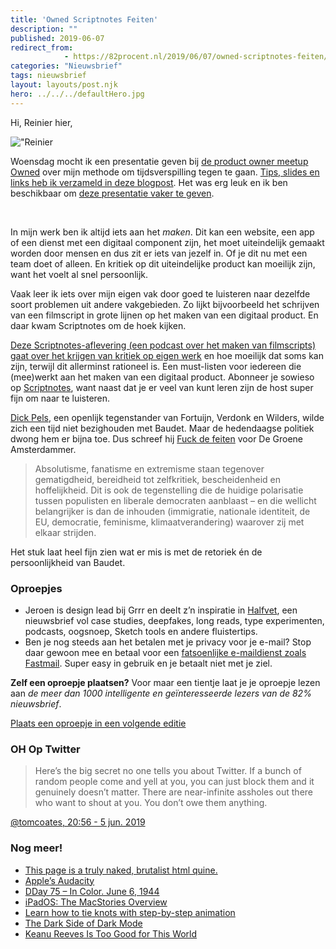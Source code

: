 ```yaml
---
title: 'Owned Scriptnotes Feiten'
description: ""
published: 2019-06-07
redirect_from: 
            - https://82procent.nl/2019/06/07/owned-scriptnotes-feiten/
categories: "Nieuwsbrief"
tags: nieuwsbrief	
layout: layouts/post.njk
hero: ../../../defaultHero.jpg
---
```

Hi, Reinier hier,

!["Reinier]("https://reinierladan.nl/assets/owned-2019.jpg")

Woensdag mocht ik een presentatie geven bij [de product owner meetup Owned](https://www.meetup.com/nl-NL/OwnedNL/events/259907640/) over mijn methode om tijdsverspilling tegen te gaan. [Tips, slides en links heb ik verzameld in deze blogpost](https://reinierladan.nl/2019/06/06/medicijn-tegen-tijdsverspilling). Het was erg leuk en ik ben beschikbaar om [deze presentatie vaker te geven](https://reinierladan.nl/spreker/).

‍

In mijn werk ben ik altijd iets aan het _maken_. Dit kan een website, een app of een dienst met een digitaal component zijn, het moet uiteindelijk gemaakt worden door mensen en dus zit er iets van jezelf in. Of je dit nu met een team doet of alleen. En kritiek op dit uiteindelijke product kan moeilijk zijn, want het voelt al snel persoonlijk.

Vaak leer ik iets over mijn eigen vak door goed te luisteren naar dezelfde soort problemen uit andere vakgebieden. Zo lijkt bijvoorbeeld het schrijven van een filmscript in grote lijnen op het maken van een digitaal product. En daar kwam Scriptnotes om de hoek kijken.

[Deze Scriptnotes-aflevering (een podcast over het maken van filmscripts) gaat over het krijgen van kritiek op eigen werk](https://johnaugust.com/2019/notes-on-notes) en hoe moeilijk dat soms kan zijn, terwijl dit allerminst rationeel is. Een must-listen voor iedereen die (mee)werkt aan het maken van een digitaal product. Abonneer je sowieso op [Scriptnotes](https://johnaugust.com/podcast), want naast dat je er veel van kunt leren zijn de host super fijn om naar te luisteren.

[Dick Pels](https://nl.wikipedia.org/wiki/Dick_Pels), een openlijk tegenstander van Fortuijn, Verdonk en Wilders, wilde zich een tijd niet bezighouden met Baudet. Maar de hedendaagse politiek dwong hem er bijna toe. Dus schreef hij [Fuck de feiten](https://www.groene.nl/artikel/fuck-de-feiten) voor De Groene Amsterdammer.

> Absolutisme, fanatisme en extremisme staan tegenover gematigdheid, bereidheid tot zelfkritiek, bescheidenheid en hoffelijkheid. Dit is ook de tegenstelling die de huidige polarisatie tussen populisten en liberale democraten aanblaast – en die wellicht belangrijker is dan de inhouden (immigratie, nationale identiteit, de EU, democratie, feminisme, klimaatverandering) waarover zij met elkaar strijden.

Het stuk laat heel fijn zien wat er mis is met de retoriek én de persoonlijkheid van Baudet.

### Oproepjes

- Jeroen is design lead bij Grrr en deelt z’n inspiratie in [Halfvet](http://halfvet.nl), een nieuwsbrief vol case studies, deepfakes, long reads, type experimenten, podcasts, oogsnoep, Sketch tools en andere fluistertips.
- Ben je nog steeds aan het betalen met je privacy voor je e-mail? Stop daar gewoon mee en betaal voor een [fatsoenlijke e-maildienst zoals Fastmail](https://www.fastmail.com/?STKI=16948328). Super easy in gebruik en je betaalt niet met je ziel.

**Zelf een oproepje plaatsen?** Voor maar een tientje laat je je oproepje lezen aan _de meer dan 1000 intelligente en geïnteresseerde lezers van de 82% nieuwsbrief_.

[Plaats een oproepje in een volgende editie](https://forms.82procent.nl)

### OH Op Twitter

> Here’s the big secret no one tells you about Twitter. If a bunch of random people come and yell at you, you can just block them and it genuinely doesn’t matter. There are near-infinite assholes out there who want to shout at you. You don’t owe them anything.

[@tomcoates, 20:56 - 5 jun. 2019](https://twitter.com/tomcoates/status/1136346145637060608)

### Nog meer!

- [This page is a truly naked, brutalist html quine.](https://secretgeek.github.io/html_wysiwyg/html.html)
- [Apple’s Audacity](https://stratechery.com/2019/apples-audacity/)
- [DDay 75 – In Color. June 6, 1944](https://marinamaral.com/2019/06/d-day-in-color/)
- [iPadOS: The MacStories Overview](https://www.macstories.net/news/ipados-the-macstories-overview/)
- [Learn how to tie knots with step-by-step animation](https://www.animatedknots.com/)
- [The Dark Side of Dark Mode](https://tidbits.com/2019/05/31/the-dark-side-of-dark-mode/)
- [Keanu Reeves Is Too Good for This World](https://www.newyorker.com/culture/culture-desk/keanu-reeves-is-too-good-for-this-world)
